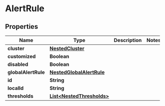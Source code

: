 

# AlertRule


## Properties

Name | Type | Description | Notes
------------ | ------------- | ------------- | -------------
**cluster** | [**NestedCluster**](NestedCluster.md) |  | 
**customized** | **Boolean** |  | 
**disabled** | **Boolean** |  | 
**globalAlertRule** | [**NestedGlobalAlertRule**](NestedGlobalAlertRule.md) |  | 
**id** | **String** |  | 
**localId** | **String** |  | 
**thresholds** | [**List&lt;NestedThresholds&gt;**](NestedThresholds.md) |  | 



